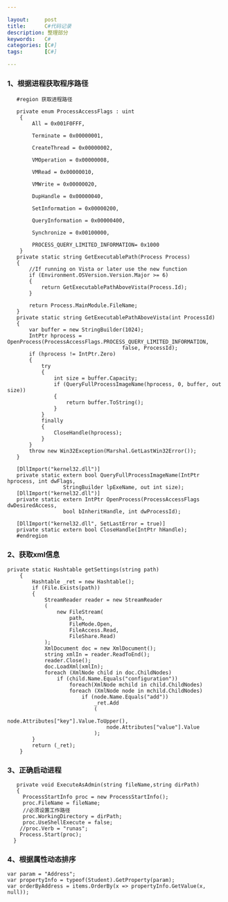 ```yaml
---

layout:     post
title:      C#代码记录
description: 整理部分
keywords:   C#
categories: [C#]
tags:       [C#]

---
```


### 1、根据进程获取程序路径
       #region 获取进程路径

       private enum ProcessAccessFlags : uint
        {
            All = 0x001F0FFF,

            Terminate = 0x00000001,

            CreateThread = 0x00000002,

            VMOperation = 0x00000008,

            VMRead = 0x00000010,

            VMWrite = 0x00000020,

            DupHandle = 0x00000040,

            SetInformation = 0x00000200,

            QueryInformation = 0x00000400,

            Synchronize = 0x00100000,

            PROCESS_QUERY_LIMITED_INFORMATION= 0x1000
        }
       private static string GetExecutablePath(Process Process)
       {
           //If running on Vista or later use the new function
           if (Environment.OSVersion.Version.Major >= 6)
           {
               return GetExecutablePathAboveVista(Process.Id);
           }

           return Process.MainModule.FileName;
       }
       private static string GetExecutablePathAboveVista(int ProcessId)
       {
           var buffer = new StringBuilder(1024);
           IntPtr hprocess = OpenProcess(ProcessAccessFlags.PROCESS_QUERY_LIMITED_INFORMATION,
                                         false, ProcessId);
           if (hprocess != IntPtr.Zero)
           {
               try
               {
                   int size = buffer.Capacity;
                   if (QueryFullProcessImageName(hprocess, 0, buffer, out size))
                   {
                       return buffer.ToString();
                   }
               }
               finally
               {
                   CloseHandle(hprocess);
               }
           }
           throw new Win32Exception(Marshal.GetLastWin32Error());
       }

       [DllImport("kernel32.dll")]
       private static extern bool QueryFullProcessImageName(IntPtr hprocess, int dwFlags,
                      StringBuilder lpExeName, out int size);
       [DllImport("kernel32.dll")]
       private static extern IntPtr OpenProcess(ProcessAccessFlags dwDesiredAccess,
                      bool bInheritHandle, int dwProcessId);

       [DllImport("kernel32.dll", SetLastError = true)]
       private static extern bool CloseHandle(IntPtr hHandle);
       #endregion



### 2、获取xml信息
    private static Hashtable getSettings(string path)
        {
            Hashtable _ret = new Hashtable();
            if (File.Exists(path))
            {
                StreamReader reader = new StreamReader
                (
                    new FileStream(
                        path,
                        FileMode.Open,
                        FileAccess.Read,
                        FileShare.Read)
                );
                XmlDocument doc = new XmlDocument();
                string xmlIn = reader.ReadToEnd();
                reader.Close();
                doc.LoadXml(xmlIn);
                foreach (XmlNode child in doc.ChildNodes)
                    if (child.Name.Equals("configuration"))
                        foreach(XmlNode mchild in child.ChildNodes)
                        foreach (XmlNode node in mchild.ChildNodes)
                            if (node.Name.Equals("add"))
                                _ret.Add
                                (
                                    node.Attributes["key"].Value.ToUpper(),
                                    node.Attributes["value"].Value
                                );
            }
            return (_ret);
        }

  ### 3、正确启动进程

       private void ExecuteAsAdmin(string fileName,string dirPath)
       {
         ProcessStartInfo proc = new ProcessStartInfo();
         proc.FileName = fileName;
         //必须设置工作路径
         proc.WorkingDirectory = dirPath;
         proc.UseShellExecute = false;
        //proc.Verb = "runas";
        Process.Start(proc);
      }

 ### 4、根据属性动态排序

    var param = "Address";    
    var propertyInfo = typeof(Student).GetProperty(param);    
    var orderByAddress = items.OrderBy(x => propertyInfo.GetValue(x, null));
